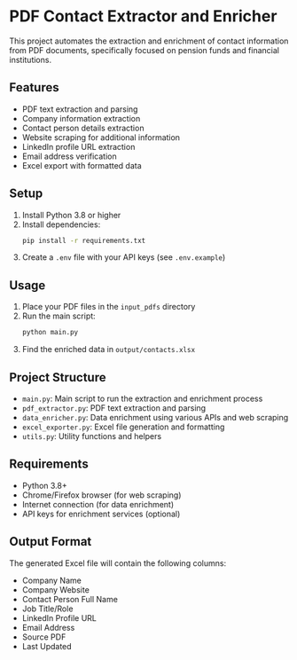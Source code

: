 # PDF Contact Extractor and Enricher

This project automates the extraction and enrichment of contact information from PDF documents, specifically focused on pension funds and financial institutions.

## Features

- PDF text extraction and parsing
- Company information extraction
- Contact person details extraction
- Website scraping for additional information
- LinkedIn profile URL extraction
- Email address verification
- Excel export with formatted data

## Setup

1. Install Python 3.8 or higher
2. Install dependencies:
   ```bash
   pip install -r requirements.txt
   ```
3. Create a `.env` file with your API keys (see `.env.example`)

## Usage

1. Place your PDF files in the `input_pdfs` directory
2. Run the main script:
   ```bash
   python main.py
   ```
3. Find the enriched data in `output/contacts.xlsx`

## Project Structure

- `main.py`: Main script to run the extraction and enrichment process
- `pdf_extractor.py`: PDF text extraction and parsing
- `data_enricher.py`: Data enrichment using various APIs and web scraping
- `excel_exporter.py`: Excel file generation and formatting
- `utils.py`: Utility functions and helpers

## Requirements

- Python 3.8+
- Chrome/Firefox browser (for web scraping)
- Internet connection (for data enrichment)
- API keys for enrichment services (optional)

## Output Format

The generated Excel file will contain the following columns:
- Company Name
- Company Website
- Contact Person Full Name
- Job Title/Role
- LinkedIn Profile URL
- Email Address
- Source PDF
- Last Updated 